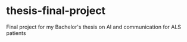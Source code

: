 # thesis-final-project
Final project for my Bachelor's thesis on AI and communication for ALS patients

